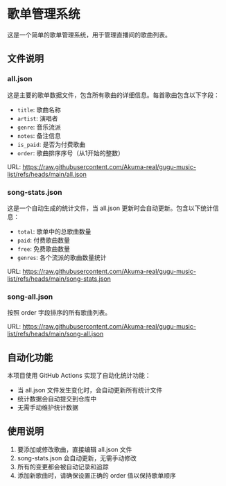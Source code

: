 # 歌单管理系统

这是一个简单的歌单管理系统，用于管理直播间的歌曲列表。

## 文件说明

### all.json

这是主要的歌单数据文件，包含所有歌曲的详细信息。每首歌曲包含以下字段：

- `title`: 歌曲名称
- `artist`: 演唱者
- `genre`: 音乐流派
- `notes`: 备注信息
- `is_paid`: 是否为付费歌曲
- `order`: 歌曲排序序号（从1开始的整数）

URL: https://raw.githubusercontent.com/Akuma-real/gugu-music-list/refs/heads/main/all.json

### song-stats.json

这是一个自动生成的统计文件，当 all.json 更新时会自动更新。包含以下统计信息：

- `total`: 歌单中的总歌曲数量
- `paid`: 付费歌曲数量
- `free`: 免费歌曲数量
- `genres`: 各个流派的歌曲数量统计

URL: https://raw.githubusercontent.com/Akuma-real/gugu-music-list/refs/heads/main/song-stats.json

### song-all.json

按照 order 字段排序的所有歌曲列表。

URL: https://raw.githubusercontent.com/Akuma-real/gugu-music-list/refs/heads/main/song-all.json

## 自动化功能

本项目使用 GitHub Actions 实现了自动化统计功能：

- 当 all.json 文件发生变化时，会自动更新所有统计文件
- 统计数据会自动提交到仓库中
- 无需手动维护统计数据

## 使用说明

1. 要添加或修改歌曲，直接编辑 all.json 文件
2. song-stats.json 会自动更新，无需手动修改
3. 所有的变更都会被自动记录和追踪
4. 添加新歌曲时，请确保设置正确的 order 值以保持歌单顺序
